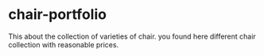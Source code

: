 # chair-portfolio
This about the collection of varieties of chair. you found here different chair collection with reasonable prices.
